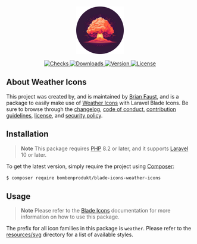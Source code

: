 <p align="center">
    <a href="https://bombenprodukt.com" target="_blank">
        <img src="https://raw.githubusercontent.com/BombenProdukt/assets/main/logo-text.svg" width="128" alt="BombenProdukt Logo" />
    </a>
</p>

<p align="center">
    <a href="https://github.com/faustbrian/blade-icons-weather-icons/actions">
        <img src="https://badge.sh/github/check-runs/BombenProdukt/blade-icons-weather-icons" alt="Checks" />
    </a>
    <a href="https://packagist.org/packages/bombenprodukt/blade-icons-weather-icons">
        <img src="https://badge.sh/packagist/downloads/BombenProdukt/blade-icons-weather-icons" alt="Downloads" />
    </a>
    <a href="https://packagist.org/packages/bombenprodukt/blade-icons-weather-icons">
        <img src="https://badge.sh/packagist/version/BombenProdukt/blade-icons-weather-icons" alt="Version" />
    </a>
    <a href="https://packagist.org/packages/bombenprodukt/blade-icons-weather-icons">
        <img src="https://badge.sh/packagist/license/BombenProdukt/blade-icons-weather-icons" alt="License" />
    </a>
</p>

## About Weather Icons

This project was created by, and is maintained by [Brian Faust](https://github.com/faustbrian), and is a package to easily make use of [Weather Icons](https://github.com/erikflowers/weather-icons) with Laravel Blade Icons. Be sure to browse through the [changelog](CHANGELOG.md), [code of conduct](.github/CODE_OF_CONDUCT.md), [contribution guidelines](.github/CONTRIBUTING.md), [license](LICENSE), and [security policy](.github/SECURITY.md).

## Installation

> **Note**
> This package requires [PHP](https://www.php.net/) 8.2 or later, and it supports [Laravel](https://laravel.com/) 10 or later.

To get the latest version, simply require the project using [Composer](https://getcomposer.org/):

```bash
$ composer require bombenprodukt/blade-icons-weather-icons
```

## Usage

> **Note**
> Please refer to the [Blade Icons](https://github.com/faustbrian/blade-icons) documentation for more information on how to use this package.

The prefix for all icon families in this package is `weather`. Please refer to the [resources/svg](/resources/svg) directory for a list of available styles.
